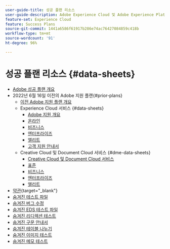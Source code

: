 ```yaml
---
user-guide-title: 성공 플랜 리소스
user-guide-description: Adobe Experience Cloud 및 Adobe Experience Platform을 위한 성공 플랜 및 지원 리소스입니다.
feature-set: Experience Cloud
feature: Success Plans
source-git-commit: 1441a6586f61917b286e74ac76427084859c418b
workflow-type: tm+mt
source-wordcount: '91'
ht-degree: 96%

---
```



# 성공 플랜 리소스 {#data-sheets}

+ [Adobe 성공 플랜 개요](overview.md)
+ 2022년 6월 16일 이전의 Adobe 지원 플랜{#prior-plans}
   + [이전 Adobe 지원 플랜 개요](overview-prior-plans.md)
   + Experience Cloud 서비스 {#data-sheets}
      + [Adobe 지원 개요](dx-overview.md)
      + [온라인](online.md)
      + [비즈니스](business.md)
      + [엔터프라이즈](enterprise.md)
      + [엘리트](elite.md)
      + [고객 지원 안내서](support-guide.md)
   + Creative Cloud 및 Document Cloud 서비스 {#dme-data-sheets}
      + [Creative Cloud 및 Document Cloud 서비스](dme-overview.md)
      + [표준](dme-standard.md)
      + [비즈니스](dme-business.md)
      + [엔터프라이즈](dme-enterprise.md)
      + [엘리트](dme-elite.md)
+ [약관](https://helpx.adobe.com/kr/support/programs/support-policies-terms-conditions.html){target="_blank"}
+ [숨겨진 테스트 파일](hidden-test.md)
+ [숨겨진 버그 수정](hidden/bug-fixes.md)
+ [숨겨진 EDS 테스트 파일](hidden/test-page.md)
+ [숨겨진 리디렉션 테스트](hidden/test-redirection.md)
+ [숨겨진 구문 안내서](hidden/syntax-style-guide.md)
+ [숨겨진 테이블 나누기](hidden/table-breaks.md)
+ [숨겨진 이미지 테스트](hidden/tables.md)
+ [숨겨진 메모 테스트](hidden/note-test.md)

<!--

Articles must be added to this TOC file in order to render.

Use this list format to specify links to articles and section headings that expand and collapse in the left rail of the user guide.

An article link CANNOT be used as a section heading.
-->

